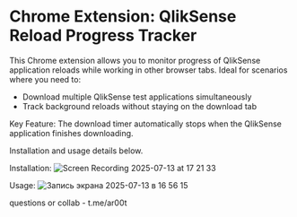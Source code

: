 # Chrome Extension: QlikSense Reload Progress Tracker

This Chrome extension allows you to monitor progress of QlikSense application reloads while working in other browser tabs.
Ideal for scenarios where you need to:

- Download multiple QlikSense test applications simultaneously
- Track background reloads without staying on the download tab

Key Feature:
The download timer automatically stops when the QlikSense application finishes downloading.

Installation and usage details below.

Installation:
![Screen Recording 2025-07-13 at 17 21 33](https://github.com/user-attachments/assets/df7cefdf-094d-4c8e-916a-3cb0e7dadcc0)

Usage:
![Запись экрана 2025-07-13 в 16 56 15](https://github.com/user-attachments/assets/9c6c0038-707c-4e1d-8d69-11da1bf36018)

questions or collab - t.me/ar00t
